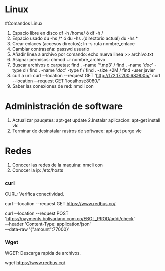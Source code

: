 # Linux
#Comandos Linux

1. Espacio libre en disco df -h /home/  ó  df -h /
2. Espacio usado du -hs /*  ó  du -hs .(directorio actual) du -hs *
3. Crear enlaces (accesos directos); ln -s ruta nombre_enlace 
4. Cambiar contraseña: passwd usuario
5. Añadir linea a archivo por comando:  echo nueva linea >> archivo.txt
6. Asignar permisos: chmod +r nombre_archivo
7. Buscar archivos o carpetas:  find . -name '*.mp3' / find . -name '*doc*' -type d  /  find . -name '*doc*' -type f  /  find . -size +2M  /   find -user javier      
8. curl a url: curl --location --request GET 'http://172.17.200.68:9005/'    curl --location --request GET 'localhost:8080/'
9. Saber las conexiones de red:  nmcli con

# Administración de software

1. Actualizar pauqetes:   apt-get update
2.Instalar aplicacion:  apt-get install vlc
3. Terminar de desinstalar rastros de softwaee:  apt-get purge vlc

# Redes

1. Conocer las redes de la maquina: nmcli con
2. Conocer la ip: /etc/hosts

### curl

CURL: Verifica conectividad.

curl --location --request GET https://www.redbus.co/  

curl --location --request POST 'https://payments.bolivariano.com.co/EBOL_PROD/addi/check' \
--header 'Content-Type: application/json' \
--data-raw '{"amount":77000}'   


### Wget

WGET: Descarga rapida de archivos.

wget  https://www.redbus.co/
